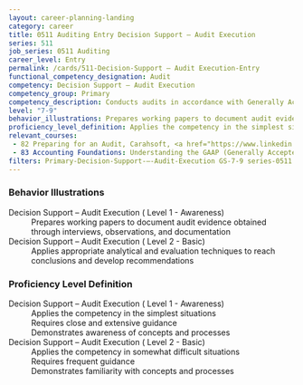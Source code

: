 ```yaml
---
layout: career-planning-landing
category: career
title: 0511 Auditing Entry Decision Support – Audit Execution
series: 511
job_series: 0511 Auditing
career_level: Entry
permalink: /cards/511-Decision-Support – Audit Execution-Entry
functional_competency_designation: Audit
competency: Decision Support – Audit Execution
competency_group: Primary
competency_description: Conducts audits in accordance with Generally Accepted Government Auditing Standards (GAGAS) or Generally Accepted Auditing Standards (GAAS) to provide value-added recommendations that enable better utilization of resources and improvement of mission effectiveness 
level: "7-9"
behavior_illustrations: Prepares working papers to document audit evidence obtained through interviews, observations, and documentation ? Applies appropriate analytical and evaluation techniques to reach conclusions and develop recommendations
proficiency_level_definition: Applies the competency in the simplest situations ? Requires close and extensive guidance ? Demonstrates awareness of concepts and processes ? Applies the competency in somewhat difficult situations ? Requires frequent guidance ? Demonstrates familiarity with concepts and processes
relevant_courses: 
 - 82 Preparing for an Audit, Carahsoft, <a href="https://www.linkedin.com/learning/preparing-for-an-audit">https://www.linkedin.com/learning/preparing-for-an-audit</a>
 - 83 Accounting Foundations: Understanding the GAAP (Generally Accepted Accounting Principles), Carahsoft, <a href="https://www.linkedin.com/learning/accounting-foundations-understanding-the-gaap-generally-accepted-accounting-principles">https://www.linkedin.com/learning/accounting-foundations-understanding-the-gaap-generally-accepted-accounting-principles</a>
filters: Primary-Decision-Support-–-Audit-Execution GS-7-9 series-0511
---
```


<div class="desktop:grid-col-6 margin-y-205">
  <div class="border-top-05 bg-white padding-2 shadow-5 height-full members-hover border-1px border-gray-30 border-top-orange radius-lg">
    <h3>Behavior Illustrations</h3>
    <dl class="text-base"><dt>Decision Support – Audit Execution ( Level 1 - Awareness)</dt><dd>Prepares working papers to document audit evidence obtained through interviews, observations, and documentation</dd><dt>Decision Support – Audit Execution ( Level 2 - Basic)</dt><dd>Applies appropriate analytical and evaluation techniques to reach conclusions and develop recommendations</dd></dl>
  </div>
</div>
<div class="desktop:grid-col-6 margin-y-205">
  <div class="border-top-05 bg-white padding-2 shadow-5 height-full members-hover border-1px border-gray-30 border-top-orange radius-lg">
    <h3>Proficiency Level Definition</h3>
    <dl class="text-base"><dt>Decision Support – Audit Execution ( Level 1 - Awareness)</dt><dd>Applies the competency in the simplest situations </dd><dd> Requires close and extensive guidance </dd><dd> Demonstrates awareness of concepts and processes</dd><dt>Decision Support – Audit Execution ( Level 2 - Basic)</dt><dd>Applies the competency in somewhat difficult situations </dd><dd> Requires frequent guidance </dd><dd> Demonstrates familiarity with concepts and processes</dd></dl>
  </div>
</div>